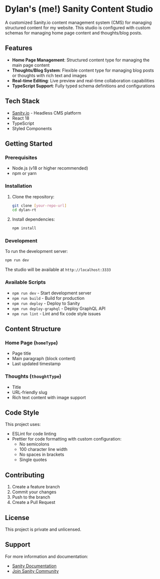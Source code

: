 # Dylan's (me!) Sanity Content Studio

A customized Sanity.io content management system (CMS) for managing structured content for my website. This studio is configured with custom schemas for managing home page content and thoughts/blog posts.

## Features

- **Home Page Management**: Structured content type for managing the main page content
- **Thoughts/Blog System**: Flexible content type for managing blog posts or thoughts with rich text and images
- **Real-time Editing**: Live preview and real-time collaboration capabilities
- **TypeScript Support**: Fully typed schema definitions and configurations

## Tech Stack

- [Sanity.io](https://www.sanity.io/) - Headless CMS platform
- React 18
- TypeScript
- Styled Components

## Getting Started

### Prerequisites

- Node.js (v18 or higher recommended)
- npm or yarn

### Installation

1. Clone the repository:
   ```bash
   git clone [your-repo-url]
   cd dylan-rt
   ```

2. Install dependencies:
   ```bash
   npm install
   ```

### Development

To run the development server:
```bash
npm run dev
```

The studio will be available at `http://localhost:3333`

### Available Scripts

- `npm run dev` - Start development server
- `npm run build` - Build for production
- `npm run deploy` - Deploy to Sanity
- `npm run deploy-graphql` - Deploy GraphQL API
- `npm run lint` - Lint and fix code style issues

## Content Structure

### Home Page (`homeType`)
- Page title
- Main paragraph (block content)
- Last updated timestamp

### Thoughts (`thoughtType`)
- Title
- URL-friendly slug
- Rich text content with image support

## Code Style

This project uses:
- ESLint for code linting
- Prettier for code formatting with custom configuration:
  - No semicolons
  - 100 character line width
  - No spaces in brackets
  - Single quotes

## Contributing

1. Create a feature branch
2. Commit your changes
3. Push to the branch
4. Create a Pull Request

## License

This project is private and unlicensed.

## Support

For more information and documentation:
- [Sanity Documentation](https://www.sanity.io/docs)
- [Join Sanity Community](https://slack.sanity.io/)
